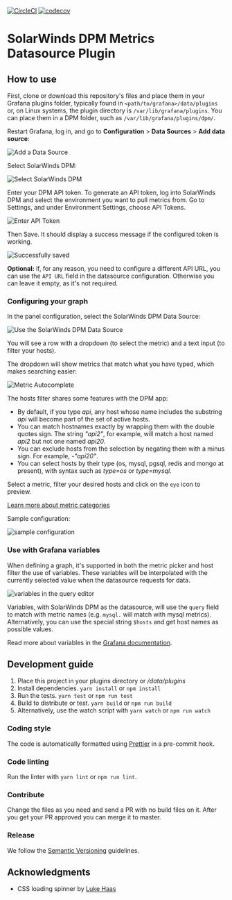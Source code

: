 [![CircleCI](https://circleci.com/gh/VividCortex/grafana-datasource/tree/master.svg?style=svg&circle-token=2d19ab43f02c9fffd9ac06fd3fe241b0bad2f214)](https://circleci.com/gh/VividCortex/grafana-datasource/tree/master)
[![codecov](https://codecov.io/gh/VividCortex/grafana-datasource/branch/develop/graph/badge.svg?token=GbWKRAvo3O)](https://codecov.io/gh/VividCortex/grafana-datasource)

# SolarWinds DPM Metrics Datasource Plugin

## How to use

First, clone or download this repository's files and place them in your Grafana plugins folder, typically found in `<path/to/grafana>/data/plugins` or, on Linux systems, the plugin directory is `/var/lib/grafana/plugins`. You can place them in a DPM folder, such as `/var/lib/grafana/plugins/dpm/`.

Restart Grafana, log in, and go to **Configuration** > **Data Sources** > **Add data source**:

![Add a Data Source](https://docs.vividcortex.com/img/docs/grafana-add-datasource.png)

Select SolarWinds DPM:

![Select SolarWinds DPM](https://user-images.githubusercontent.com/1069378/74848128-25fdd700-5316-11ea-9a17-64894a26450a.png)

Enter your DPM API token. To generate an API token, log into SolarWinds DPM and select the environment you want to pull metrics from. Go to Settings, and under Environment Settings, choose API Tokens.

![Enter API Token](https://user-images.githubusercontent.com/1069378/74848172-31510280-5316-11ea-90c0-4383d0297188.png)

Then Save. It should display a success message if the configured token is working.

![Successfully saved](https://user-images.githubusercontent.com/1069378/74848176-33b35c80-5316-11ea-9e0d-35917f444063.png)

**Optional:** if, for any reason, you need to configure a different API URL, you can use the `API URL` field in the datasource configuration. Otherwise you can leave it empty, as it's not required.

### Configuring your graph

In the panel configuration, select the SolarWinds DPM Data Source:

![Use the SolarWinds DPM Data Source](https://user-images.githubusercontent.com/1069378/74848202-3746e380-5316-11ea-9be6-10cc58c090b5.png)

You will see a row with a dropdown (to select the metric) and a text input (to filter your hosts).

The dropdown will show metrics that match what you have typed, which makes searching easier:

![Metric Autocomplete](https://user-images.githubusercontent.com/1069378/74848227-3c0b9780-5316-11ea-8e23-232b1ace31b7.png)

The hosts filter shares some features with the DPM app:

- By default, if you type _api_, any host whose name includes the substring _api_ will become part of the set of active hosts.
- You can match hostnames exactly by wrapping them with the double quotes sign. The string _"api2"_, for example, will match a host named _api2_ but not one named _api20_.
- You can exclude hosts from the selection by negating them with a minus sign. For example, _-"api20"_.
- You can select hosts by their type (os, mysql, pgsql, redis and mongo at present), with syntax such as _type=os_ or _type=mysql_.

Select a metric, filter your desired hosts and click on the `eye` icon to preview.

[Learn more about metric categories](https://docs.vividcortex.com/general-reference/metric-categories/)

Sample configuration:

![sample configuration](https://user-images.githubusercontent.com/1069378/74848236-3e6df180-5316-11ea-942f-bbccddb87f47.png)

### Use with Grafana variables

When defining a graph, it's supported in both the metric picker and host filter the use of variables.
These variables will be interpolated with the currently selected value when the datasource requests for data.

![variables in the query editor](https://user-images.githubusercontent.com/1069378/52145867-f9124f80-2640-11e9-920e-5ed3e314bf13.png)

Variables, with SolarWinds DPM as the datasource, will use the `query` field to match with metric names
(e.g. `mysql.` will match with mysql metrics). Alternatively, you can use the special string `$hosts`
and get host names as possible values.

Read more about variables in the [Grafana documentation](http://docs.grafana.org/reference/templating/).

## Development guide

1.  Place this project in your plugins directory or _<grafana folder>/data/plugins_
2.  Install dependencies. `yarn install` or `npm install`
3.  Run the tests. `yarn test` or `npm run test`
4.  Build to distribute or test. `yarn build` or `npm run build`
5.  Alternatively, use the watch script with `yarn watch` or `npm run watch`

### Coding style

The code is automatically formatted using [Prettier](https://prettier.io/) in a pre-commit hook.

### Code linting

Run the linter with `yarn lint` or `npm run lint`.

### Contribute

Change the files as you need and send a PR with no build files on it. After you get your PR approved
you can merge it to master.

### Release

We follow the [Semantic Versioning](https://semver.org/) guidelines.

## Acknowledgments

- CSS loading spinner by [Luke Haas](https://projects.lukehaas.me/css-loaders/)
